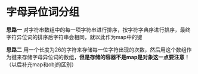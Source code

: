 # 字母异位词分组
**思路一**
对字符串数组中的每一项字符串进行排序，按字符字典序进行排序，最终字符异位词的排序后字符串会相同，就以此作为map中的键

**思路二**
用一个长度为26的字符来存储每一位字符出现的次数，然后用这个数组作为键来存储字母异位词的数组，**但是存储的容器不是map是对象这一点要注意！**（以后补充map和obj的区别）